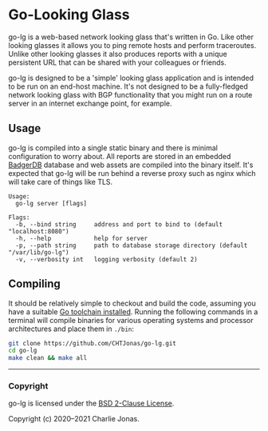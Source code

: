 # Go-Looking Glass

go-lg is a web-based network looking glass that's written in Go. Like other looking glasses it allows you to ping remote hosts and perform traceroutes. Unlike other looking glasses it also produces reports with a unique persistent URL that can be shared with your colleagues or friends.

go-lg is designed to be a 'simple' looking glass application and is intended to be run on an end-host machine. It's not designed to be a fully-fledged network looking glass with BGP functionality that you might run on a route server in an internet exchange point, for example.

## Usage

go-lg is compiled into a single static binary and there is minimal configuration to worry about. All reports are stored in an embedded [BadgerDB](https://github.com/dgraph-io/badger) database and web assets are compiled into the binary itself. It's expected that go-lg will be run behind a reverse proxy such as nginx which will take care of things like TLS.

```
Usage:
  go-lg server [flags]

Flags:
  -b, --bind string     address and port to bind to (default "localhost:8080")
  -h, --help            help for server
  -p, --path string     path to database storage directory (default "/var/lib/go-lg")
  -v, --verbosity int   logging verbosity (default 2)
```

## Compiling

It should be relatively simple to checkout and build the code, assuming you have a suitable [Go toolchain installed](https://golang.org/doc/install). Running the following commands in a terminal will compile binaries for various operating systems and processor architectures and place them in `./bin`:

```bash
git clone https://github.com/CHTJonas/go-lg.git
cd go-lg
make clean && make all
```

---

### Copyright

go-lg is licensed under the [BSD 2-Clause License](https://opensource.org/licenses/BSD-2-Clause).

Copyright (c) 2020–2021 Charlie Jonas.
